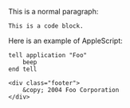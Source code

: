 ﻿This is a normal paragraph:

    This is a code block.

Here is an example of AppleScript:

    tell application "Foo"
        beep
    end tell

    <div class="footer">
        &copy; 2004 Foo Corporation
    </div>
